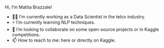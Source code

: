 Hi, I’m Mattia Brazzale!
- 👨‍💻 I’m currently working as a Data Scientist in the telco industry.
- ⚡️ I’m currently learning NLP techniques.
- 📝 I’m looking to collaborate on some open-source projects or in Kaggle competitions.
- 📫 How to reach to me: here or directly on Kaggle.

<!---
MattiaBrazzale/MattiaBrazzale is a ✨ special ✨ repository because its `README.md` (this file) appears on your GitHub profile.
You can click the Preview link to take a look at your changes.
--->
